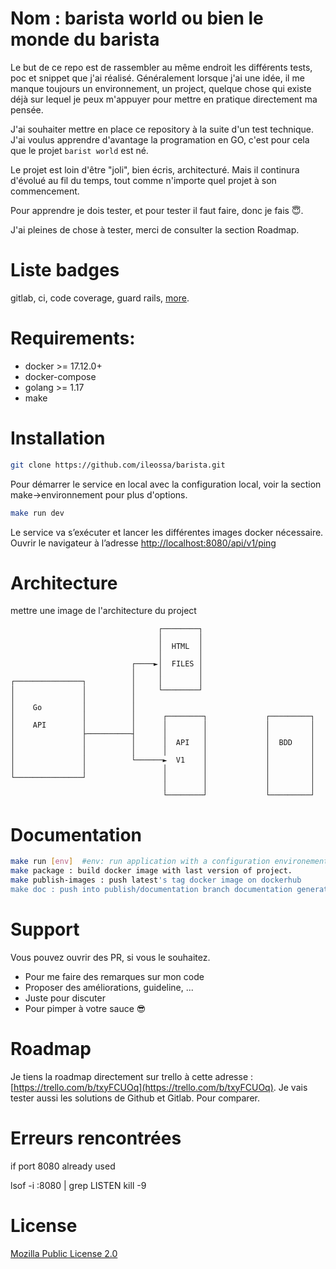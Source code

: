 # Nom : barista world ou bien le monde du barista

Le but de ce repo est de rassembler au même endroit les différents tests, poc et snippet que j'ai réalisé.
Généralement lorsque j'ai une idée, il me manque toujours un environnement, un project, quelque chose qui existe déjà sur lequel je peux m'appuyer pour mettre en pratique directement ma pensée. 

J'ai souhaiter mettre en place ce repository à la suite d'un test technique. J'ai voulus apprendre d'avantage la programation en GO, c'est pour cela que le projet `barist world` est né.

Le projet est loin d'être "joli", bien écris, architecturé. Mais il continura d'évolué au fil du temps, tout comme n'importe quel projet à son commencement.

Pour apprendre je dois tester, et pour tester il faut faire, donc je fais 😇.

J'ai pleines de chose à tester, merci de consulter la section Roadmap.


# Liste badges

gitlab, ci, code coverage, guard rails, [more](https://shields.io/).


# Requirements:

- docker >= 17.12.0+
- docker-compose
- golang >= 1.17
- make

# Installation

```bash
git clone https://github.com/ileossa/barista.git
```
Pour démarrer le service en local avec la configuration local, voir la section make->environnement pour plus d'options.

```bash
make run dev
```
Le service va s’exécuter et lancer les différentes images docker nécessaire.
Ouvrir le navigateur à l’adresse [http://localhost:8080/api/v1/ping](http://localhost:8080/api/v1/ping)

# Architecture

mettre une image de l'architecture du project
```
                                 ┌────────┐
                                 │        │
                                 │  HTML  │
                                 │        │
                           ┌────►│  FILES │
                           │     │        │
┌───────────────┐          │     │        │
│               │          │     └────────┘
│               │          │
│    Go         │          │
│               │          │      ┌────────┐             ┌─────────┐
│    API        │          │      │        │             │         │
│               ├──────────┤      │        │             │         │
│               │          │      │  API   │             │  BDD    │
│               │          │      │        │             │         │
│               │          └──────►  V1    │             │         │
│               │                 │        │             │         │
└───────────────┘                 │        │             │         │
                                  │        │             │         │
                                  └────────┘             └─────────┘
```

# Documentation

```bash
make run [env]  #env: run application with a configuration environement name (like dev, pre-prod,prod)
make package : build docker image with last version of project.
make publish-images : push latest's tag docker image on dockerhub
make doc : push into publish/documentation branch documentation generate with swag tool

```

# Support
Vous pouvez ouvrir des PR, si vous le souhaitez. 
- Pour me faire des remarques sur mon code
- Proposer des améliorations, guideline, ...
- Juste pour discuter
- Pour pimper à votre sauce 😎

# Roadmap
Je tiens la roadmap directement sur trello à cette adresse : [https://trello.com/b/txyFCUOq](https://trello.com/b/txyFCUOq). 
Je vais tester aussi les solutions de Github et Gitlab. Pour comparer. 

# Erreurs rencontrées
if port 8080 already used

lsof -i :8080 | grep LISTEN kill -9 <pid>

# License
[Mozilla Public License 2.0](https://choosealicense.com/licenses/mpl-2.0/)